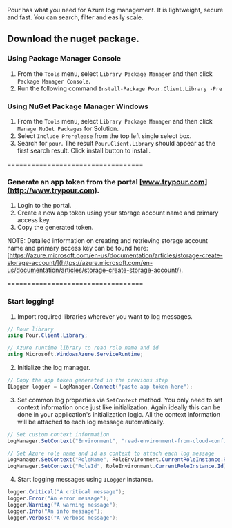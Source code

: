 Pour has what you need for Azure log management. It is lightweight, secure and fast. You can search, filter and easily scale.

## Download the nuget package.

### Using Package Manager Console
1. From the `Tools` menu, select `Library Package Manager` and then click `Package Manager Console`.
2. Run the following command `Install-Package Pour.Client.Library -Pre`

### Using NuGet Package Manager Windows
1. From the `Tools` menu, select `Library Package Manager` and then click `Manage NuGet Packages` for Solution.
2. Select `Include Prerelease` from the top left single select box.
3. Search for `pour`. The result `Pour.Client.Library` should appear as the first search result. Click install button to install.

==================================

### Generate an app token from the portal [www.trypour.com](http://www.trypour.com).

1. Login to the portal.
2. Create a new app token using your storage account name and primary access key.
3. Copy the generated token.

NOTE: Detailed information on creating and retrieving storage account name and primary access key can be found here:
[https://azure.microsoft.com/en-us/documentation/articles/storage-create-storage-account/](https://azure.microsoft.com/en-us/documentation/articles/storage-create-storage-account/).

==================================

### Start logging!

1. Import required libraries wherever you want to log messages.
```csharp
// Pour library
using Pour.Client.Library;

// Azure runtime library to read role name and id
using Microsoft.WindowsAzure.ServiceRuntime;
```
2. Initialize the log manager. 
```csharp
// Copy the app token generated in the previous step
ILogger logger = LogManager.Connect("paste-app-token-here");
```
3. Set common log properties via `SetContext` method. You only need to set context information once just like initialization. Again ideally this can be done in your application's initialization logic. All the context information will be attached to each log message automatically. 
```csharp
// Set custom context information
LogManager.SetContext("Environment", "read-environment-from-cloud-config");

// Set Azure role name and id as context to attach each log message
LogManager.SetContext("RoleName", RoleEnvironment.CurrentRoleInstance.Role.Name);
LogManager.SetContext("RoleId", RoleEnvironment.CurrentRoleInstance.Id);
```
4. Start logging messages using `ILogger` instance. 
```csharp
logger.Critical("A critical message");
logger.Error("An error message");
logger.Warning("A warning message");
logger.Info("An info message");
logger.Verbose("A verbose message");
```